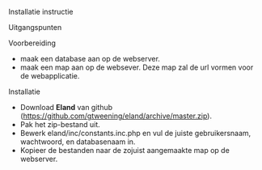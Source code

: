 Installatie instructie

Uitgangspunten


Voorbereiding
- maak een database aan op de webserver.
- maak een map aan op de websever. Deze map zal de url vormen voor de webapplicatie.

Installatie
- Download <b>Eland</b> van github (https://github.com/gtweening/eland/archive/master.zip).
- Pak het zip-bestand uit.
- Bewerk eland/inc/constants.inc.php en vul de juiste gebruikersnaam, wachtwoord, en databasenaam in.
- Kopieer de bestanden naar de zojuist aangemaakte map op de webserver.
 
